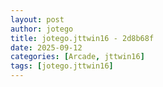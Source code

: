 ```yaml
---
layout: post
author: jotego
title: jotego.jttwin16 - 2d8b68f
date: 2025-09-12
categories: [Arcade, jttwin16]
tags: [jotego.jttwin16]
---
```


